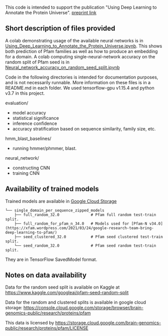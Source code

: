 This code is intended to support the publication "Using Deep Learning to
Annotate the Protein Universe". [preprint link](https://doi.org/10.1101/626507)

## Short description of files provided

A colab demonstrating usage of the available neural networks is in [Using_Deep_Learning_to_Annotate_the_Protein_Universe.ipynb](https://colab.research.google.com/github/google-research/google-research/blob/master/using_dl_to_annotate_protein_universe/Using_Deep_Learning_to_Annotate_the_Protein_Universe.ipynb).
This shows both prediction of Pfam families as well as how to produce an
embedding for a domain. A colab computing single-neural-network accuracy
on the random split of Pfam seed is in [Neural_network_accuracy_on_random_seed_split.ipynb](https://colab.research.google.com/github/google-research/google-research/blob/master/using_dl_to_annotate_protein_universe/neural_network/Neural_network_accuracy_on_random_seed_split.ipynb)

Code in the following directories is intended for documentation purposes, and is
not necessarily runnable. More information on these files is in a README.md in
each folder. We used tensorflow-gpu v1.15.4 and python v3.7 in this project.

evaluation/

-   model accuracy
-   statistical significance
-   inference confidence
-   accuracy stratification based on sequence similarity, family size, etc.

hmm_blast_baselines/

-   running hmmer/phmmer, blast.

neural_network/

-   constructing CNN
-   training CNN

## Availability of trained models

Trained models are available in
[Google Cloud Storage](https://console.cloud.google.com/storage/browser/brain-genomics-public/research/proteins/pfam/models/single_domain_per_sequence_zipped_models)

```
└── single_domain_per_sequence_zipped_models
    ├── full_random_32.0              # Pfam full random test-train split.
    ├── full_random_for_pfam_n_34.0   # Models used for [Pfam-N v34.0](https://xfam.wordpress.com/2021/03/24/google-research-team-bring-deep-learning-to-pfam/)
    ├── seed_clustered_32.0           # Pfam seed clustered test-train split.
    └── seed_random_32.0              # Pfam seed random test-train split.
```

They are in TensorFlow SavedModel format.

## Notes on data availability

Data for the random seed split is available on Kaggle at
https://www.kaggle.com/googleai/pfam-seed-random-split

Data for the random and clustered splits is available in google cloud storage:
https://console.cloud.google.com/storage/browser/brain-genomics-public/research/proteins/pfam

This data is licensed by
https://storage.cloud.google.com/brain-genomics-public/research/proteins/pfam/LICENSE
